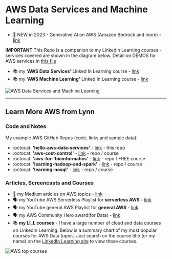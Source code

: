 # AWS Data Services and Machine Learning

- 🌟 NEW in 2023 - Generative AI on AWS (Amazon Bedrock and more) - [link](https://aws.amazon.com/generative-ai/)

**IMPORTANT** This Repo is a companion to my LinkedIn Learning courses - services covered are shown in the diagram below.  Detail on DEMOS for AWS  services in [this file](https://github.com/lynnlangit/Hello-AWS-Data-Services/blob/master/DEMOS.md)

- 📚 my **'AWS Data Services'** Linked In Learning course - [link](https://www.linkedin.com/learning/amazon-web-services-data-services-2)
- 📚 my **'AWS Machine Learning'** Linked In Learning course - [link](https://www.linkedin.com/learning/amazon-web-services-machine-learning-essential-training)

![AWS Data Services and Machine Learning](https://github.com/lynnlangit/Hello-AWS-Data-Services/blob/master/images/aws-data-services.png)


---

## Learn More AWS from Lynn 

### Code and Notes

My example AWS GitHub Repos (code, links and sample data):  

  - :octocat: **'hello-aws-data-services'** - [link](https://github.com/lynnlangit/Hello-AWS-Data-Services) - this repo
  - :octocat: **'aws-cost-control'** - [link](https://github.com/lynnlangit/aws-cost-control) - repo / course
  - :octocat: **'aws-for-'bioinformatics'** - [link](https://github.com/lynnlangit/aws-for-bioinformatics) - repo / FREE course
  - :octocat: **'learning-hadoop-and-spark'** - [link](https://github.com/lynnlangit/learning-hadoop-and-spark) - repo / course
  - :octocat: **'learning-nosql'** - [link](https://github.com/lynnlangit/learning-nosql) - repo / course

### Articles, Screencasts and Courses

- 📖 my Medium articles on AWS topics - [link](https://medium.com/search?q=aws%20langit) 
- 🗣️ my YouTube AWS Serverless Playlist for **serverless AWS** - [link](https://www.youtube.com/playlist?list=PL4Q4HssKcxYsa2A2D2_Zln2tkL4v4-ymO)
- 🗣️ my YouTube general AWS Playlist for **general AWS** - [link](https://www.youtube.com/playlist?list=PL93B06369FAD34284)
- 🗣️ my AWS Community Hero award(for Data) - [link](https://aws.amazon.com/developer/community/heroes/lynn-langit/?did=dh_card&trk=dh_card)
- 📚 **my LI_L courses** - I have a large number of cloud and data courses on LinkedIn Learning.  Below is a summary chart of my most popular courses for AWS Data topics.  Just search on the course title (or my name) on the [LinkedIn Learning site](https://www.linkedin.com/learning/search?entityType=COURSE&keywords=lynn%20langit) to view these courses.

![AWS top courses](https://github.com/lynnlangit/Hello-AWS-Data-Services/blob/master/images/top.png)
